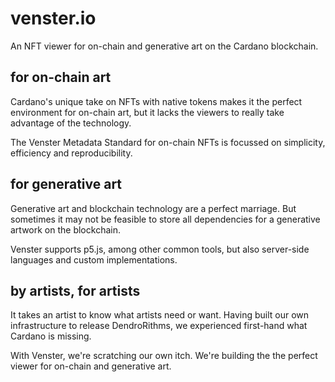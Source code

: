 # venster.io
An NFT viewer for on-chain and generative art on the Cardano blockchain.

## for on-chain art

Cardano's unique take on NFTs with native tokens makes it the perfect environment for on-chain art, but it lacks the viewers to really take advantage of the technology.

The Venster Metadata Standard for on-chain NFTs is focussed on simplicity, efficiency and reproducibility.

## for generative art

Generative art and blockchain technology are a perfect marriage. But sometimes it may not be feasible to store all dependencies for a generative artwork on the blockchain.

Venster supports p5.js, among other common tools, but also server-side languages and custom implementations.

## by artists, for artists
It takes an artist to know what artists need or want. Having built our own infrastructure to release DendroRithms, we experienced first-hand what Cardano is missing.

With Venster, we're scratching our own itch. We're building the the perfect viewer for on-chain and generative art.
